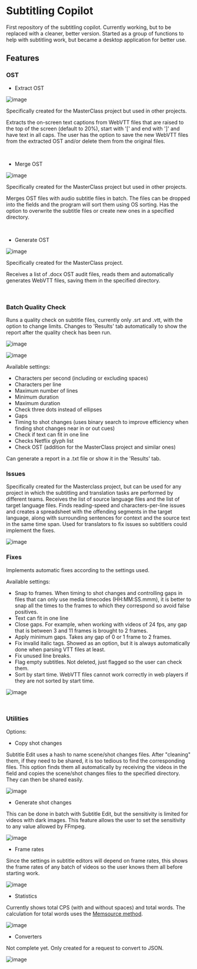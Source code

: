 # Subtitling Copilot

First repository of the subtitling copilot. Currently working, but to be replaced with a cleaner, better version. Started as a group of functions to help with subtitling work, but became a desktop application for better use.

## Features

### OST

- Extract OST

![image](https://user-images.githubusercontent.com/60672110/198849584-a6486abb-c86f-46e0-afce-19dd365de168.png)

Specifically created for the MasterClass project but used in other projects.

Extracts the on-screen text captions from WebVTT files that are raised to the top of the screen (default to 20%), start with '[' and end with ']' and have text in all caps. The user has the option to save the new WebVTT files from the extracted OST and/or delete them from the original files.

<br>

- Merge OST

![image](https://user-images.githubusercontent.com/60672110/198849743-a66a1278-2627-4254-90f0-c9bc73a32468.png)

Specifically created for the MasterClass project but used in other projects.

Merges OST files with audio subtitle files in batch. The files can be dropped into the fields and the program will sort them using OS sorting. Has the option to overwrite the subtitle files or create new ones in a specified directory.

<br>

- Generate OST

![image](https://user-images.githubusercontent.com/60672110/198849820-91c94426-d2ce-4144-a78f-159c41589b2b.png)

Specifically created for the MasterClass project.


Receives a list of .docx OST audit files, reads them and automatically generates WebVTT files, saving them in the specified directory.

<br>

### Batch Quality Check

Runs a quality check on subtitle files, currently only .srt and .vtt, with the option to change limits. Changes to 'Results' tab automatically to show the report after the quality check has been run.

![image](https://user-images.githubusercontent.com/60672110/198850810-5ef41c1c-5be3-4bfd-8078-5043a19298b1.png)


![image](https://user-images.githubusercontent.com/60672110/198850100-91f77882-7cb6-4c09-8e33-35782a4eb97e.png)



Available settings:

- Characters per second (including or excluding spaces)
- Characters per line
- Maximum number of lines
- Minimum duration
- Maximum duration
- Check three dots instead of ellipses
- Gaps
- Timing to shot changes (uses binary search to improve efficiency when finding shot changes near in or out cues)
- Check if text can fit in one line
- Checks Netflix glyph list
- Check OST (addition for the MasterClass project and similar ones)

Can generate a report in a .txt file or show it in the 'Results' tab.


### Issues

Specifically created for the Masterclass project, but can be used for any project in which the subtitling and translation tasks are performed by different teams. Receives the list of source language files and the list of target language files. Finds reading-speed and characters-per-line issues and creates a spreadsheet with the offending segments in the target language, along with surrounding sentences for context and the source text in the same time span. Used for translators to fix issues so subtitlers could implement the fixes.

![image](https://user-images.githubusercontent.com/60672110/198850238-490933b0-c6d4-4bc3-961b-9266f14d3c8f.png)


### Fixes

Implements automatic fixes according to the settings used.

Available settings:

- Snap to frames. When timing to shot changes and controlling gaps in files that can only use media timecodes (HH:MM:SS.mmm), it is better to snap all the times to the frames to which they correspond so avoid false positives.
- Text can fit in one line
- Close gaps. For example, when working with videos of 24 fps, any gap that is between 3 and 11 frames is brought to 2 frames.
- Apply minimum gaps. Takes any gap of 0 or 1 frame to 2 frames.
- Fix invalid italic tags. Showed as an option, but it is always automatically done when parsing VTT files at least.
- Fix unused line breaks.
- Flag empty subtitles. Not deleted, just flagged so the user can check them.
- Sort by start time. WebVTT files cannot work correctly in web players if they are not sorted by start time.

![image](https://user-images.githubusercontent.com/60672110/198850427-91f1b8d9-ed34-4a1d-ae59-8c37b15ac6ba.png)

<br>

### Utilities

Options:

- Copy shot changes

Subtitle Edit uses a hash to name scene/shot changes files. After "cleaning" them, if they need to be shared, it is too tedious to find the corresponding files. This option finds them all automatically by receiving the videos in the field and copies the scene/shot changes files to the specified directory. They can then be shared easily.

![image](https://user-images.githubusercontent.com/60672110/198850516-6d0f0275-0874-4646-81ce-d368c786a345.png)


- Generate shot changes

This can be done in batch with Subtitle Edit, but the sensitivity is limited for videos with dark images. This feature allows the user to set the sensitivity to any value allowed by FFmpeg.

![image](https://user-images.githubusercontent.com/60672110/198850555-6cb5f2d5-61ef-4111-a77c-b24384dfa388.png)


- Frame rates

Since the settings in subtitle editors will depend on frame rates, this shows the frame rates of any batch of videos so the user knows them all before starting work.

![image](https://user-images.githubusercontent.com/60672110/198850587-d2634f87-d918-47c9-b799-0f4b6cae717c.png)


- Statistics

Currently shows total CPS (with and without spaces) and total words. The calculation for total words uses the [Memsource method](https://support.phrase.com/hc/en-us/articles/5709712007708-Analysis-TMS-).

![image](https://user-images.githubusercontent.com/60672110/198850735-04249125-1f58-4035-b734-63c6bf4c88ba.png)


- Converters

Not complete yet. Only created for a request to convert to JSON.

![image](https://user-images.githubusercontent.com/60672110/198850759-8d672b02-706c-4f4a-a064-fda4169f284f.png)

